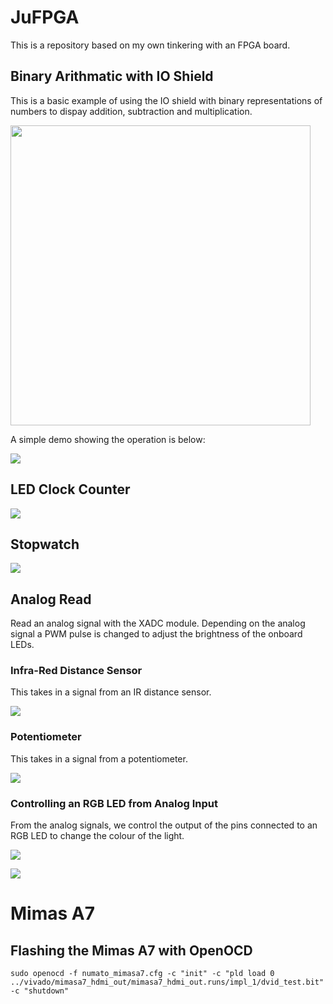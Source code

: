 # JuFPGA
This is a repository based on my own tinkering with an FPGA board.

## Binary Arithmatic with IO Shield
This is a basic example of using the IO shield with binary representations of numbers to dispay addition, subtraction and multiplication. 

<p float="center">
<img src="https://github.com/JamesUnicomb/JuFPGA/blob/master/docs/in_out_test/lucid_screenshot.png" width="480" />
</p>

A simple demo showing the operation is below:

[![](https://img.youtube.com/vi/BpOkozvImDQ/0.jpg)](https://www.youtube.com/watch?v=BpOkozvImDQ)

## LED Clock Counter

[![](https://img.youtube.com/vi/ta-bTDBFUSI/0.jpg)](https://www.youtube.com/watch?v=ta-bTDBFUSI)


## Stopwatch

[![](https://img.youtube.com/vi/0JB5V0f_EV8/0.jpg)](https://www.youtube.com/watch?v=0JB5V0f_EV8)

## Analog Read

Read an analog signal with the XADC module. Depending on the analog signal a PWM pulse is changed to adjust the brightness of the onboard LEDs.

### Infra-Red Distance Sensor

This takes in a signal from an IR distance sensor.

[![](https://img.youtube.com/vi/yXhs7y5ThxE/0.jpg)](https://www.youtube.com/watch?v=yXhs7y5ThxE)


### Potentiometer

This takes in a signal from a potentiometer. 

[![](https://img.youtube.com/vi/EgQyOCMgAjs/0.jpg)](https://www.youtube.com/watch?v=EgQyOCMgAjs)


### Controlling an RGB LED from Analog Input

From the analog signals, we control the output of the pins connected to an RGB LED to change the colour of the light. 

[![](https://img.youtube.com/vi/g2sVJFCQYy0/0.jpg)](https://www.youtube.com/watch?v=g2sVJFCQYy0)

[![](https://img.youtube.com/vi/MgEa42TiXPE/0.jpg)](https://www.youtube.com/watch?v=MgEa42TiXPE)


# Mimas A7

## Flashing the Mimas A7 with OpenOCD

```
sudo openocd -f numato_mimasa7.cfg -c "init" -c "pld load 0 ../vivado/mimasa7_hdmi_out/mimasa7_hdmi_out.runs/impl_1/dvid_test.bit" -c "shutdown"
```




